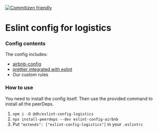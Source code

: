 [![Commitizen friendly](https://img.shields.io/badge/commitizen-friendly-brightgreen.svg)](http://commitizen.github.io/cz-cli/)
# Eslint config for logistics
### Config contents
The config includes: 

 - [airbnb-config](https://github.com/airbnb/javascript/tree/master/packages/eslint-config-airbnb)
 - [prettier integrated with eslint](https://prettier.io/docs/en/eslint.html#use-eslint-to-run-prettier)
 - Our custom rules

### How to use
You need to install the config itself. 
Then use the provided command to install all the peerDeps.
1. `npm i -D @dh/eslint-config-logistics`
2. `npx install-peerdeps --dev eslint-config-airbnb`
3. Put `"extends": ["eslint-config-logistics"]` in your `.eslintrc`
